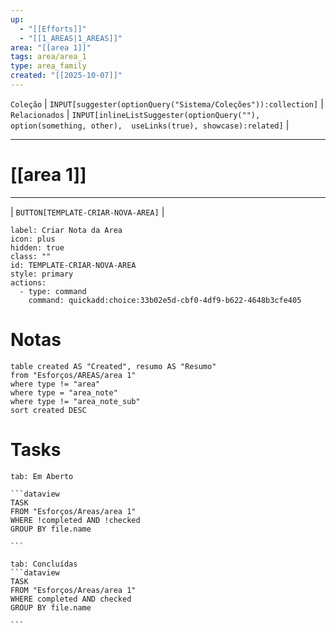 ```yaml
---
up:
  - "[[Efforts]]"
  - "[[1_AREAS|1_AREAS]]"
area: "[[area 1]]"
tags: area/area_1
type: area_family
created: "[[2025-10-07]]"
---
```

 `Coleção` | `INPUT[suggester(optionQuery("Sistema/Coleções")):collection]`   | `Relacionados` | `INPUT[inlineListSuggester(optionQuery(""), option(something, other),  useLinks(true), showcase):related]`  |

---
# [[area 1]] 


---

| `BUTTON[TEMPLATE-CRIAR-NOVA-AREA]` |

```meta-bind-button
label: Criar Nota da Area
icon: plus
hidden: true
class: ""
id: TEMPLATE-CRIAR-NOVA-AREA
style: primary
actions:
  - type: command
    command: quickadd:choice:33b02e5d-cbf0-4df9-b622-4648b3cfe405
```

#  Notas

```dataview
table created AS "Created", resumo AS "Resumo"
from "Esforços/AREAS/area 1"
where type != "area"
where type = "area_note"
where type != "area_note_sub"
sort created DESC
```



# Tasks  
````tabs
tab: Em Aberto

```dataview
TASK
FROM "Esforços/Areas/area 1"
WHERE !completed AND !checked
GROUP BY file.name

```

tab: Concluídas 
```dataview
TASK
FROM "Esforços/Areas/area 1"
WHERE completed AND checked
GROUP BY file.name

```


````



